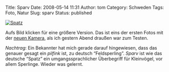 Title: Sparv
Date: 2008-05-14 11:31
Author: tom
Category: Schweden
Tags: Foto, Natur
Slug: sparv
Status: published

[![Spatz](/pic/sparvigron_s.jpg "Spatz")](/pic/sparvigron_l.jpg)

Aufs Bild klicken für eine größere Version. Das ist eins der ersten
Fotos mit der [neuen
Kamera](http://www.fiket.de/2008/05/13/present-till-mig-sjaelv/), als
ich gestern Abend draußen war zum Testen.

*Nachtrag*: Ein Bekannter hat mich gerade darauf hingewiesen, dass das
genauer gesagt ein *pilfink* ist, zu deutsch “Feldsperling”. *Sparv* ist
wie das deutsche “Spatz” ein umgangssprachlicher Überbegriff für
Kleinvögel, vor allem Sperlinge. Wieder was gelernt.

